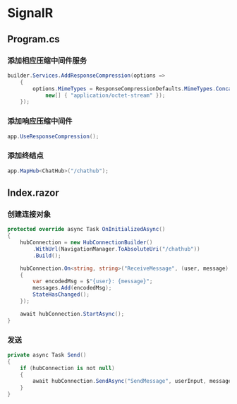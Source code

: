# SignalR

## Program.cs

### 添加相应压缩中间件服务

```csharp
builder.Services.AddResponseCompression(options =>
	{
		options.MimeTypes = ResponseCompressionDefaults.MimeTypes.Concat(
			new[] { "application/octet-stream" });
	});
```

### 添加响应压缩中间件

```csharp
app.UseResponseCompression();
```

### 添加终结点

```csharp
app.MapHub<ChatHub>("/chathub");
```

## Index.razor

### 创建连接对象

```csharp
protected override async Task OnInitializedAsync()
{
	hubConnection = new HubConnectionBuilder()
		.WithUrl(NavigationManager.ToAbsoluteUri("/chathub"))
		.Build();

	hubConnection.On<string, string>("ReceiveMessage", (user, message) =>
	{
		var encodedMsg = $"{user}: {message}";
		messages.Add(encodedMsg);
		StateHasChanged();
	});

	await hubConnection.StartAsync();
}
```

### 发送

```csharp
private async Task Send()
{
	if (hubConnection is not null)
	{
		await hubConnection.SendAsync("SendMessage", userInput, messageInput);
	}
}
```
